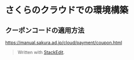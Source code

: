 # さくらのクラウドでの環境構築

## クーポンコードの適用方法

https://manual.sakura.ad.jp/cloud/payment/coupon.html


> Written with [StackEdit](https://stackedit.io/).
<!--stackedit_data:
eyJoaXN0b3J5IjpbLTExMTc4NzUzOTddfQ==
-->